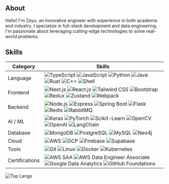 ## About

Hello! I'm Zeyu, an innovative engineer with experience in both
academia and industry. I specialize in full-stack development and data
engineering. I'm passionate about leveraging cutting-edge technologies to solve real-world problems.

## Skills

| Category       | Skills                                                                                                                                                                                                                                                                                                                                                                                                                                                                                                                                                                                                                                                                                                                                                                                   |
| -------------- | ---------------------------------------------------------------------------------------------------------------------------------------------------------------------------------------------------------------------------------------------------------------------------------------------------------------------------------------------------------------------------------------------------------------------------------------------------------------------------------------------------------------------------------------------------------------------------------------------------------------------------------------------------------------------------------------------------------------------------------------------------------------------------------------- |
| Language       | ![TypeScript](https://img.shields.io/badge/-TypeScript-3178C6?style=flat&logo=typescript&logoColor=white&color=3178C6) ![JavaScript](https://img.shields.io/badge/-JavaScript-F7DF1E?style=flat&logo=javascript&logoColor=white&color=F7DF1E) ![Python](https://img.shields.io/badge/-Python-3776AB?style=flat&logo=python&logoColor=white&color=3776AB) ![Java](https://img.shields.io/badge/-Java-007396?style=flat&logo=openjdk&logoColor=white&color=007396) ![Rust](https://img.shields.io/badge/-Rust-000000?style=flat&logo=rust&logoColor=white&color=000000) ![C++](https://img.shields.io/badge/-C++-00599C?style=flat&logo=cplusplus&logoColor=white&color=00599C) ![Shell](https://img.shields.io/badge/-Shell-4EAA25?style=flat&logo=gnu-bash&logoColor=white&color=4EAA25) |
| Frontend       | ![Next.js](https://img.shields.io/badge/-Next.js-000000?style=flat&logo=nextdotjs&logoColor=white&color=000000) ![React.js](https://img.shields.io/badge/-React.js-61DAFB?style=flat&logo=react&logoColor=white&color=61DAFB) ![Tailwind CSS](https://img.shields.io/badge/-Tailwind%20CSS-06B6D4?style=flat&logo=tailwindcss&logoColor=white&color=06B6D4) ![Bootstrap](https://img.shields.io/badge/-Bootstrap-7952B3?style=flat&logo=bootstrap&logoColor=white&color=7952B3) ![Redux](https://img.shields.io/badge/-Redux-764ABC?style=flat&logo=redux&logoColor=white&color=764ABC) ![Zustand](https://img.shields.io/badge/-Zustand-ECB246?style=flat&color=ECB246) ![Webpack](https://img.shields.io/badge/-Webpack-8DD6F9?style=flat&logo=webpack&logoColor=white&color=8DD6F9)   |
| Backend        | ![Node.js](https://img.shields.io/badge/-Node.js-339933?style=flat&logo=nodedotjs&logoColor=white&color=339933) ![Express](https://img.shields.io/badge/-Express-000000?style=flat&logo=express&logoColor=white&color=000000) ![Spring Boot](https://img.shields.io/badge/-Spring%20Boot-6DB33F?style=flat&logo=springboot&logoColor=white&color=6DB33F) ![Flask](https://img.shields.io/badge/-Flask-000000?style=flat&logo=flask&logoColor=white&color=000000) ![Redis](https://img.shields.io/badge/-Redis-DC382D?style=flat&logo=redis&logoColor=white&color=DC382D) ![RabbitMQ](https://img.shields.io/badge/-RabbitMQ-FF6600?style=flat&logo=rabbitmq&logoColor=white&color=FF6600)                                                                                                |
| AI / ML        | ![Keras](https://img.shields.io/badge/-Keras-D00000?style=flat&logo=keras&logoColor=white&color=D00000) ![PyTorch](https://img.shields.io/badge/-PyTorch-EE4C2C?style=flat&logo=pytorch&logoColor=white&color=EE4C2C) ![Scikit-Learn](https://img.shields.io/badge/-Scikit%20Learn-F7931E?style=flat&logo=scikit-learn&logoColor=white&color=F7931E) ![OpenCV](https://img.shields.io/badge/-OpenCV-5C3EE8?style=flat&logo=opencv&logoColor=white&color=5C3EE8) ![OpenAI](https://img.shields.io/badge/-OpenAI-412991?style=flat&logo=openai&logoColor=white&color=412991) ![LangChain](https://img.shields.io/badge/-LangChain-65C6A4?style=flat&color=65C6A4)                                                                                                                          |
| Database       | ![MongoDB](https://img.shields.io/badge/-MongoDB-47A248?style=flat&logo=mongodb&logoColor=white&color=47A248) ![PostgreSQL](https://img.shields.io/badge/-PostgreSQL-4169E1?style=flat&logo=postgresql&logoColor=white&color=4169E1) ![MySQL](https://img.shields.io/badge/-MySQL-4479A1?style=flat&logo=mysql&logoColor=white&color=4479A1) ![Neo4j](https://img.shields.io/badge/-Neo4j-4581C3?style=flat&logo=neo4j&logoColor=white&color=4581C3)                                                                                                                                                                                                                                                                                                                                     |
| Cloud          | ![AWS](https://img.shields.io/badge/-AWS-232F3E?style=flat&logo=amazon%20web%20services&logoColor=white&color=232F3E) ![GCP](https://img.shields.io/badge/-Google%20Cloud-4285F4?style=flat&logo=googlecloud&logoColor=white&color=4285F4) ![Firebase](https://img.shields.io/badge/-Firebase-FFCA28?style=flat&logo=firebase&logoColor=white&color=FFCA28) ![Supabase](https://img.shields.io/badge/-Supabase-3FCF8E?style=flat&logo=supabase&logoColor=white&color=3FCF8E)                                                                                                                                                                                                                                                                                                             |
| Tools          | ![Git](https://img.shields.io/badge/-Git-F05032?style=flat&logo=git&logoColor=white&color=F05032) ![Linux](https://img.shields.io/badge/-Linux-FCC624?style=flat&logo=linux&logoColor=white&color=FCC624) ![Docker](https://img.shields.io/badge/-Docker-2496ED?style=flat&logo=docker&logoColor=white&color=2496ED) ![Kubernetes](https://img.shields.io/badge/-Kubernetes-326CE5?style=flat&logo=kubernetes&logoColor=white&color=326CE5)                                                                                                                                                                                                                                                                                                                                              |
| Certifications | ![AWS SAA](https://img.shields.io/badge/-AWS%20Solutions%20Architect%20Associate-232F3E?style=flat&logo=amazon%20web%20services&logoColor=white&color=232F3E) ![AWS Data Engineer Associate](https://img.shields.io/badge/-AWS%20Data%20Engineer%20Associate-232F3E?style=flat&logo=amazon%20web%20services&logoColor=white&color=232F3E) ![Google Data Analytics](https://img.shields.io/badge/-Google%20Data%20Analytics-4285F4?style=flat&logo=google&logoColor=white&color=4285F4) ![GitHub Foundations](https://img.shields.io/badge/-GitHub%20Foundations-181717?style=flat&logo=github&logoColor=white&color=181717)                                                                                                                                                              |

<!-- ![GitHub账户信息统计](https://github-stats.ubrong.com/api?username=zeyu-chen&show_icons=true&theme=tokyonight) -->

![Top Langs](https://github-readme-stats.vercel.app/api/top-langs/?username=zeyu-chen&layout=compact&theme=transparent)
